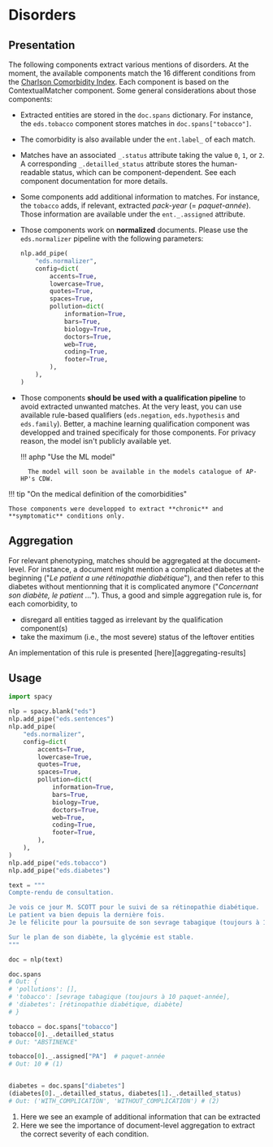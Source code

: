 # Disorders

## Presentation

The following components extract various mentions of disorders. At the moment, the available components match the 16 different conditions from the [Charlson Comorbidity Index](https://www.rdplf.org/calculateurs/pages/charlson/charlson.html). Each component is based on the ContextualMatcher component.
Some general considerations about those components:

- Extracted entities are stored in the `doc.spans` dictionary. For instance, the `eds.tobacco` component stores matches in `doc.spans["tobacco"]`.
- The comorbidity is also available under the `ent.label_` of each match.
- Matches have an associated `_.status` attribute taking the value `0`, `1`, or `2`. A corresponding `_.detailled_status` attribute stores the human-readable status, which can be component-dependent. See each component documentation for more details.
- Some components add additional information to matches. For instance, the `tobacco` adds, if relevant, extracted *pack-year* (= *paquet-année*). Those information are available under the `ent._.assigned` attribute.
- Those components work on **normalized** documents. Please use the `eds.normalizer` pipeline with the following parameters:
  <!-- no-check -->
  ```python
  nlp.add_pipe(
      "eds.normalizer",
      config=dict(
          accents=True,
          lowercase=True,
          quotes=True,
          spaces=True,
          pollution=dict(
              information=True,
              bars=True,
              biology=True,
              doctors=True,
              web=True,
              coding=True,
              footer=True,
          ),
      ),
  )
  ```

- Those components **should be used with a qualification pipeline** to avoid extracted unwanted matches. At the very least, you can use available rule-based qualifiers (`eds.negation`, `eds.hypothesis` and `eds.family`). Better, a machine learning qualification component was developped and trained specificaly for those components. For privacy reason, the model isn't publicly available yet.

    !!! aphp "Use the ML model"

        The model will soon be available in the models catalogue of AP-HP's CDW.

!!! tip "On the medical definition of the comorbidities"

    Those components were developped to extract **chronic** and **symptomatic** conditions only.

## Aggregation

For relevant phenotyping, matches should be aggregated at the document-level. For instance, a document might mention a complicated diabetes at the beginning ("*Le patient a une rétinopathie diabétique*"), and then refer to this diabetes without mentionning that it is complicated anymore ("*Concernant son diabète, le patient ...*").
Thus, a good and simple aggregation rule is, for each comorbidity, to

- disregard all entities tagged as irrelevant by the qualification component(s)
- take the maximum (i.e., the most severe) status of the leftover entities

An implementation of this rule is presented [here][aggregating-results]

## Usage

<!-- no-check -->

```python
import spacy

nlp = spacy.blank("eds")
nlp.add_pipe("eds.sentences")
nlp.add_pipe(
    "eds.normalizer",
    config=dict(
        accents=True,
        lowercase=True,
        quotes=True,
        spaces=True,
        pollution=dict(
            information=True,
            bars=True,
            biology=True,
            doctors=True,
            web=True,
            coding=True,
            footer=True,
        ),
    ),
)
nlp.add_pipe("eds.tobacco")
nlp.add_pipe("eds.diabetes")

text = """
Compte-rendu de consultation.

Je vois ce jour M. SCOTT pour le suivi de sa rétinopathie diabétique.
Le patient va bien depuis la dernière fois.
Je le félicite pour la poursuite de son sevrage tabagique (toujours à 10 paquet-année).

Sur le plan de son diabète, la glycémie est stable.
"""

doc = nlp(text)

doc.spans
# Out: {
# 'pollutions': [],
# 'tobacco': [sevrage tabagique (toujours à 10 paquet-année],
# 'diabetes': [rétinopathie diabétique, diabète]
# }

tobacco = doc.spans["tobacco"]
tobacco[0]._.detailled_status
# Out: "ABSTINENCE"

tobacco[0]._.assigned["PA"]  # paquet-année
# Out: 10 # (1)


diabetes = doc.spans["diabetes"]
(diabetes[0]._.detailled_status, diabetes[1]._.detailled_status)
# Out: ('WITH_COMPLICATION', 'WITHOUT_COMPLICATION') # (2)
```

1. Here we see an example of additional information that can be extracted
2. Here we see the importance of document-level aggregation to extract the correct severity of each condition.
